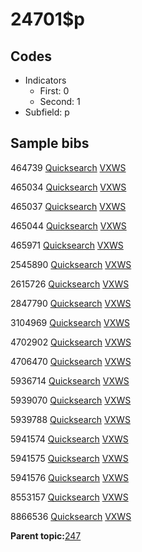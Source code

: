 # 24701$p

## Codes

-   Indicators
    -   First: 0
    -   Second: 1
-   Subfield: p

## Sample bibs

464739 [Quicksearch](https://search.library.yale.edu/catalog/464739) [VXWS](http://prodorbis.library.yale.edu:7014/vxws/GetHoldingsService?bibId=464739)

465034 [Quicksearch](https://search.library.yale.edu/catalog/465034) [VXWS](http://prodorbis.library.yale.edu:7014/vxws/GetHoldingsService?bibId=465034)

465037 [Quicksearch](https://search.library.yale.edu/catalog/465037) [VXWS](http://prodorbis.library.yale.edu:7014/vxws/GetHoldingsService?bibId=465037)

465044 [Quicksearch](https://search.library.yale.edu/catalog/465044) [VXWS](http://prodorbis.library.yale.edu:7014/vxws/GetHoldingsService?bibId=465044)

465971 [Quicksearch](https://search.library.yale.edu/catalog/465971) [VXWS](http://prodorbis.library.yale.edu:7014/vxws/GetHoldingsService?bibId=465971)

2545890 [Quicksearch](https://search.library.yale.edu/catalog/2545890) [VXWS](http://prodorbis.library.yale.edu:7014/vxws/GetHoldingsService?bibId=2545890)

2615726 [Quicksearch](https://search.library.yale.edu/catalog/2615726) [VXWS](http://prodorbis.library.yale.edu:7014/vxws/GetHoldingsService?bibId=2615726)

2847790 [Quicksearch](https://search.library.yale.edu/catalog/2847790) [VXWS](http://prodorbis.library.yale.edu:7014/vxws/GetHoldingsService?bibId=2847790)

3104969 [Quicksearch](https://search.library.yale.edu/catalog/3104969) [VXWS](http://prodorbis.library.yale.edu:7014/vxws/GetHoldingsService?bibId=3104969)

4702902 [Quicksearch](https://search.library.yale.edu/catalog/4702902) [VXWS](http://prodorbis.library.yale.edu:7014/vxws/GetHoldingsService?bibId=4702902)

4706470 [Quicksearch](https://search.library.yale.edu/catalog/4706470) [VXWS](http://prodorbis.library.yale.edu:7014/vxws/GetHoldingsService?bibId=4706470)

5936714 [Quicksearch](https://search.library.yale.edu/catalog/5936714) [VXWS](http://prodorbis.library.yale.edu:7014/vxws/GetHoldingsService?bibId=5936714)

5939070 [Quicksearch](https://search.library.yale.edu/catalog/5939070) [VXWS](http://prodorbis.library.yale.edu:7014/vxws/GetHoldingsService?bibId=5939070)

5939788 [Quicksearch](https://search.library.yale.edu/catalog/5939788) [VXWS](http://prodorbis.library.yale.edu:7014/vxws/GetHoldingsService?bibId=5939788)

5941574 [Quicksearch](https://search.library.yale.edu/catalog/5941574) [VXWS](http://prodorbis.library.yale.edu:7014/vxws/GetHoldingsService?bibId=5941574)

5941575 [Quicksearch](https://search.library.yale.edu/catalog/5941575) [VXWS](http://prodorbis.library.yale.edu:7014/vxws/GetHoldingsService?bibId=5941575)

5941576 [Quicksearch](https://search.library.yale.edu/catalog/5941576) [VXWS](http://prodorbis.library.yale.edu:7014/vxws/GetHoldingsService?bibId=5941576)

8553157 [Quicksearch](https://search.library.yale.edu/catalog/8553157) [VXWS](http://prodorbis.library.yale.edu:7014/vxws/GetHoldingsService?bibId=8553157)

8866536 [Quicksearch](https://search.library.yale.edu/catalog/8866536) [VXWS](http://prodorbis.library.yale.edu:7014/vxws/GetHoldingsService?bibId=8866536)

**Parent topic:**[247](../../tags/247/247.md)

